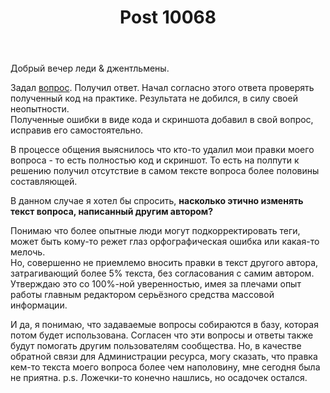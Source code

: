 ﻿---
title: "Post 10068"
se.owner.user_id: 366178
se.owner.display_name: "Rus"
se.owner.link: "https://ru.meta.stackoverflow.com/users/366178/rus"
se.link: "https://ru.meta.stackoverflow.com/q/10068"
se.post_id: 10068
se.post_type: question
se.score: 1
---
<p>Добрый вечер леди &amp; джентльмены.  </p>

<p>Задал <a href="https://ru.stackoverflow.com/questions/1075425/%D0%9A%D0%B0%D0%BA-%D1%80%D0%B0%D0%B7%D1%80%D0%B5%D1%88%D0%B8%D1%82%D1%8C-%D0%BF%D0%BE%D0%BB%D1%8C%D0%B7%D0%BE%D0%B2%D0%B0%D1%82%D0%B5%D0%BB%D1%8E-%D0%B2%D1%8B%D0%B1%D1%80%D0%B0%D1%82%D1%8C-%D0%B8%D0%B7%D0%BE%D0%B1%D1%80%D0%B0%D0%B6%D0%B5%D0%BD%D0%B8%D0%B5-%D0%A2%D0%90%D0%9F-%D0%BE%D0%BC-%D0%BF%D0%BE-imageview">вопрос</a>. Получил ответ. Начал согласно этого ответа проверять полученный код на практике. Результата не добился, в силу своей неопытности.<br>
Полученные ошибки в виде кода и скриншота добавил в свой вопрос, исправив его самостоятельно.  </p>

<p>В процессе общения выяснилось что кто-то удалил мои правки моего вопроса - то есть полностью код и скриншот. 
То есть на полпути к решению получил отсутствие в самом тексте вопроса более половины составляющей.</p>

<p>В данном случае я хотел бы спросить, <strong>насколько этично изменять текст вопроса, написанный другим автором?</strong></p>

<p>Понимаю что более опытные люди могут подкорректировать теги, может быть кому-то режет глаз орфографическая ошибка или какая-то мелочь.<br>
Но, совершенно не приемлемо вносить правки в текст другого автора, затрагивающий более 5% текста, без согласования с самим автором.<br>
Утверждаю это со 100%-ной уверенностью, имея за плечами опыт работы главным редактором серьёзного средства массовой информации.</p>

<p>И да, я понимаю, что задаваемые вопросы собираются в базу, которая потом будет использована. Согласен что эти вопросы и ответы также будут помогать другим пользователям сообщества. Но, в качестве обратной связи для Администрации ресурса, могу сказать, что правка кем-то текста моего вопроса более чем наполовину, мне сегодня была не приятна. 
p.s. Ложечки-то конечно нашлись, но осадочек остался.</p>
